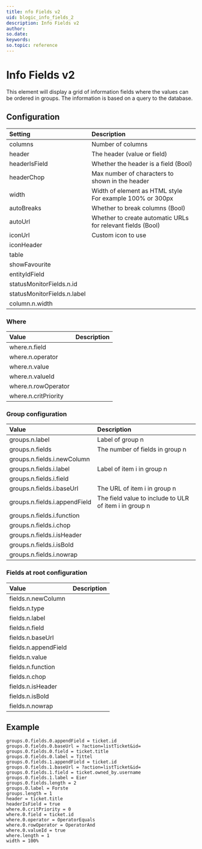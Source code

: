 ```yaml
---
title: nfo Fields v2
uid: blogic_info_fields_2
description: Info Fields v2
author:
so.date:
keywords:
so.topic: reference
---
```


# Info Fields v2

This element will display a grid of information fields where the values can be ordered in groups. The information is based on a query to the database.

## Configuration

| Setting                     | Description                                                  |
|:----------------------------|:-------------------------------------------------------------|
| columns                     | Number of columns                                            |
| header                      | The header (value or field)                                  |
| headerIsField               | Whether the header is a field (Bool)                         |
| headerChop                  | Max number of characters to shown in the header              |
| width                       | Width of element as HTML style<br>For example 100% or 300px |
| autoBreaks                  | Whether to break columns (Bool)                              |
| autoUrl                     | Whether to create automatic URLs for relevant fields (Bool)  |
| iconUrl                     | Custom icon to use                                           |
| iconHeader                  |                                                              |
| table                       |                                                              |
| showFavourite               |                                                              |
| entityIdField               |                                                              |
| statusMonitorFields.n.id    |                                                              |
| statusMonitorFields.n.label |                                                              |
| column.n.width              |                                                              |

### Where

| Value                | Description |
|:---------------------|:------------|
| where.n.field        |             |
| where.n.operator     |             |
| where.n.value        |             |
| where.n.valueId      |             |
| where.n.rowOperator  |             |
| where.n.critPriority |             |

### Group configuration

| Value                         | Description                     |
|:------------------------------|:--------------------------------|
| groups.n.label                | Label of group n                |
| groups.n.fields               | The number of fields in group n |
| groups.n.fields.i.newColumn   |                                 |
| groups.n.fields.i.label       | Label of item i in group n      |
| groups.n.fields.i.field       |                                 |
| groups.n.fields.i.baseUrl     | The URL of item i in group n    |
| groups.n.fields.i.appendField | The field value to include to ULR of item i in group n |
| groups.n.fields.i.function    |                                 |
| groups.n.fields.i.chop        |                                 |
| groups.n.fields.i.isHeader    |                                 |
| groups.n.fields.i.isBold      |                                 |
| groups.n.fields.i.nowrap      |                                 |

### Fields at root configuration

| Value                | Description |
|:---------------------|:------------|
| fields.n.newColumn   |             |
| fields.n.type        |             |
| fields.n.label       |             |
| fields.n.field       |             |
| fields.n.baseUrl     |             |
| fields.n.appendField |             |
| fields.n.value       |             |
| fields.n.function    |             |
| fields.n.chop        |             |
| fields.n.isHeader    |             |
| fields.n.isBold      |             |
| fields.n.nowrap      |             |

## Example

```crmscript
groups.0.fields.0.appendField = ticket.id
groups.0.fields.0.baseUrl = ?action=listTicket&id=
groups.0.fields.0.field = ticket.title
groups.0.fields.0.label = Tittel
groups.0.fields.1.appendField = ticket.id
groups.0.fields.1.baseUrl = ?action=listTicket&id=
groups.0.fields.1.field = ticket.owned_by.username
groups.0.fields.1.label = Eier
groups.0.fields.length = 2
groups.0.label = Forste
groups.length = 1
header = ticket.title
headerIsField = true
where.0.critPriority = 0
where.0.field = ticket.id
where.0.operator = OperatorEquals
where.0.rowOperator = OperatorAnd
where.0.valueId = true
where.length = 1
width = 100%
```
